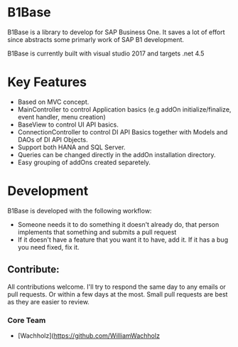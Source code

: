 # B1Base

B1Base is a library to develop for SAP Business One. It saves a lot of effort since abstracts some primarly work of SAP B1 development.

B1Base is currently built with visual studio 2017 and targets .net 4.5

# Key Features

* Based on MVC concept.
* MainController to control Application basics (e.g addOn initialize/finalize, event handler, menu creation)
* BaseView to control UI API basics.
* ConnectionController to control DI API Basics together with Models and DAOs of DI API Objects.
* Support both HANA and SQL Server. 
* Queries can be changed directly in the addOn installation directory.
* Easy grouping of addOns created separetely.

# Development
B1Base is developed with the following workflow:

* Someone needs it to do something it doesn't already do, that person implements that something and submits a pull request
* If it doesn't have a feature that you want it to have, add it.  If it has a bug you need fixed, fix it.

## Contribute:
All contributions welcome.  I'll try to respond the same day to any emails or pull requests.  Or within a few 
days at the most.  Small pull requests are best as they are easier to review.

### Core Team

* [Wachholz](https://github.com/WilliamWachholz

